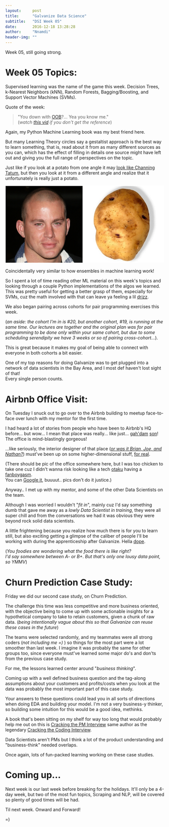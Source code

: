 ```yaml
---
layout:     post
title:      "Galvanize Data Science"
subtitle:   "DSI Week 05"
date:       2016-12-18 13:28:28
author:     "Nnamdi"
header-img: ""
---
```


Week 05, still going strong.

# Week 05 Topics:
Supervised learning was the name of the game this week. Decision Trees, k-Nearest Neighbors (kNN), Random Forests, Bagging/Boosting, and Support Vector Machines (SVMs).

Quote of the week:
> "You down with [OOB](https://en.wikipedia.org/wiki/Out-of-bag_error)?... Yea you know me."
<br>(_watch [this vid](https://www.youtube.com/watch?v=6xGuGSDsDrM) if you don't get the reference_)

Again, my Python Machine Learning book was my best friend here. 

But many Learning Theory circles say a gestaltist approach is the best way to learn something, that is, read about it from as many different sources as you can, which has the effect of filling in details one source might have left out and giving you the full range of perspectives on the topic.

Just like if you look at a potato from one angle it may [look like Channing Tatum](https://www.buzzfeed.com/lyapalater/potatoes-that-look-like-channing-tatum?utm_term=.om97A0MbM#.kt4PNbJOJ), but then you look at it from a different angle and realize that it unfortunately is really just a potato.

<p align="center"><a href="https://www.buzzfeed.com/lyapalater/potatoes-that-look-like-channing-tatum?utm_term=.om97A0MbM#.kt4PNbJOJ">
<img src=/img/TatumPotato.png alt="TatumPotatoL">
</a></p>

Coincidentally very similar to how ensembles in machine learning work!

So I spent a lot of time reading other ML material on this week's topics and looking through a couple Python implementations of the algos we learned. This was pretty useful for getting a better grasp of them, especially for SVMs, cuz the math involved with that can leave ya feeling a lil [drizz](http://genius.com/10188229).

We also began pairing across cohorts for pair programming exercises this week.

(_an aside: the cohort I'm in is #20, but another cohort, #19, is running at the same time. Our lectures are together and the original plan was for pair programming to be done only within your same cohort, but due to some scheduling serendipity we have 3 weeks or so of pairing cross-cohort..._).

This is great because it makes my goal of being able to connect with everyone in both cohorts a bit easier.

One of my top reasons for doing Galvanize was to get plugged into a network of data scientists in the Bay Area, and I most def haven't lost sight of that!
<br>Every single person counts.

# Airbnb Office Visit:
On Tuesday I snuck out to go over to the Airbnb building to meetup face-to-face over lunch with my mentor for the first time.

I had heard a lot of stories from people who have been to Airbnb's HQ before... but wow... I mean that place was really... like just... [gah'dam](http://www.urbandictionary.com/define.php?term=gah+damn) [son](http://www.urbandictionary.com/define.php?term=son)! The office is mind-blastingly gorgeous! 

...like seriously, the interior designer of that place (_[or was it Brian, Joe, and Nathan?](https://www.airbnb.com/about/founders)_) must've been up on some higher-dimensional stuff, [for real](http://www.urbandictionary.com/define.php?term=for+real&defid=266204).

(There should be pic of the office somewhere here, but I was too chicken to take one cuz I didn't wanna risk looking like a tech [otaku](https://en.wikipedia.org/wiki/Otaku) having a [fanboygasm](http://www.urbandictionary.com/define.php?term=Fanboygasm). 
<br>You can [Google it](https://www.google.com/search?q=airbnb+hq&source=lnms&tbm=isch&sa), buuuut.. pics don't do it justice.)
 
Anyway.. I met up with my mentor, and some of the other Data Scientists on the team. 

Although I was worried I wouldn't "_fit in_", mainly cuz I'd say something dumb that gave me away as a _lowly Data Scientist in training_, they were all super chill and from the conversations we had it was obvious they were beyond rock solid data scientists.
 
A little frightening because you realize how much there is for you to learn still, but also exciting getting a glimpse of the caliber of people I'll be working with during the apprenticeship after Galvanize. Hella [dope](http://www.urbandictionary.com/define.php?term=Dope).

(_You foodies are wondering what the food there is like right? 
<br>I'd say somewhere between A- or B+. But that's only one lousy data point, so YMMV_)

# Churn Prediction Case Study:
Friday we did our second case study, on Churn Prediction.

The challenge this time was less competitive and more business oriented, with the objective being to come up with some actionable insights for a hypothetical company to take to retain customers, given a chunk of raw data. (_being intentionally vague about this so that Galvanize can reuse these cases in the future_)

The teams were selected randomly, and my teammates were all strong coders (_not including me =)_ ) so things for the most part were a lot smoother than last week. I imagine it was probably the same for other groups too, since everyone must've learned some major do's and don'ts from the previous case study. 

For me, the lessons learned center around "_business thinking_".

Coming up with a well defined business question and the tag-along assumptions about your customers and profits/costs when you look at the data was probably the most important part of this case study.

Your answers to these questions could lead you in all sorts of directions when doing EDA and building your model. I'm not a very business-y thinker, so building some intuition for this would be a good idea, methinks.

A book that's been sitting on my shelf for way too long that would probably help me out on this is [Cracking the PM Interview](https://www.amazon.com/dp/B00ISYMUR6/ref=dp-kindle-redirect?_encoding=UTF8&btkr=1) same author as the legendary [Cracking the Coding Interview](https://www.amazon.com/Cracking-Coding-Interview-Programming-Questions/dp/0984782850/ref=asap_bc?ie=UTF8). 

Data Scientists aren't PMs but I think a lot of the product understanding and "business-think" needed overlaps.

Once again, lots of fun-packed learning working on these case studies.

# Coming up...
Next week is our last week before breaking for the holidays. It'll only be a 4-day week, but two of the most fun topics, Scraping and NLP, will be covered so plenty of good times will be had.

Til next week. Onward and Forward!

=)

